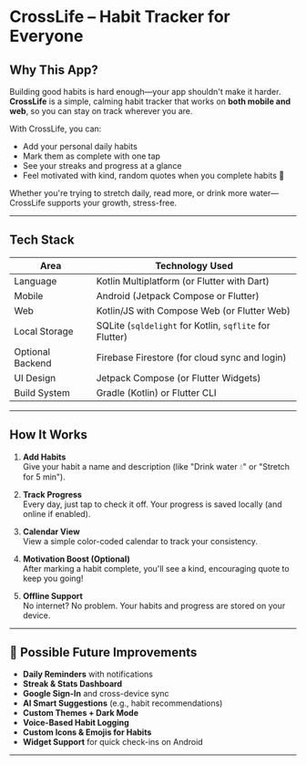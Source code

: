 # CrossLife – Habit Tracker for Everyone

## Why This App?

Building good habits is hard enough—your app shouldn't make it harder.  
**CrossLife** is a simple, calming habit tracker that works on **both mobile and web**, so you can stay on track wherever you are.

With CrossLife, you can:
- Add your personal daily habits
- Mark them as complete with one tap
- See your streaks and progress at a glance
- Feel motivated with kind, random quotes when you complete habits 💬

Whether you're trying to stretch daily, read more, or drink more water—CrossLife supports your growth, stress-free.

---

## Tech Stack

| Area              | Technology Used                                      |
|-------------------|-------------------------------------------------------|
| Language          | Kotlin Multiplatform (or Flutter with Dart)           |
| Mobile            | Android (Jetpack Compose or Flutter)                  |
| Web               | Kotlin/JS with Compose Web (or Flutter Web)           |
| Local Storage     | SQLite (`sqldelight` for Kotlin, `sqflite` for Flutter) |
| Optional Backend  | Firebase Firestore (for cloud sync and login)         |
| UI Design         | Jetpack Compose (or Flutter Widgets)                  |
| Build System      | Gradle (Kotlin) or Flutter CLI                        |

---

## How It Works

1. **Add Habits**  
   Give your habit a name and description (like "Drink water 💧" or "Stretch for 5 min").

2. **Track Progress**  
   Every day, just tap to check it off. Your progress is saved locally (and online if enabled).

3. **Calendar View**  
   View a simple color-coded calendar to track your consistency.

4. **Motivation Boost (Optional)**  
   After marking a habit complete, you'll see a kind, encouraging quote to keep you going!

5. **Offline Support**  
   No internet? No problem. Your habits and progress are stored on your device.

---

## 🌱 Possible Future Improvements

- **Daily Reminders** with notifications
- **Streak & Stats Dashboard**
- **Google Sign-In** and cross-device sync
- **AI Smart Suggestions** (e.g., habit recommendations)
- **Custom Themes + Dark Mode**
- **Voice-Based Habit Logging**
- **Custom Icons & Emojis for Habits**
- **Widget Support** for quick check-ins on Android
---

